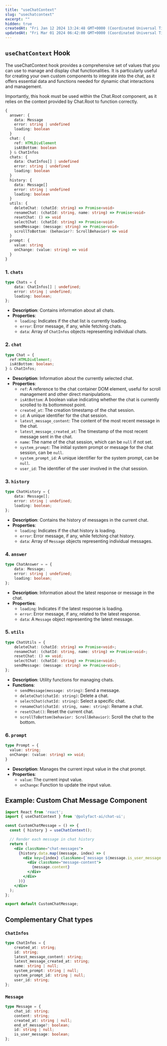 ```yaml
---
title: "useChatContext"
slug: "usechatcontext"
excerpt: ""
hidden: true
createdAt: "Fri Jan 12 2024 13:24:48 GMT+0000 (Coordinated Universal Time)"
updatedAt: "Fri Mar 01 2024 06:42:00 GMT+0000 (Coordinated Universal Time)"
---
```

## `useChatContext` Hook

The useChatContext hook provides a comprehensive set of values that you can use to manage and display chat functionalities. It is particularly useful for creating your own custom components to integrate into the chat, as it offers essential data and functions needed for dynamic chat interactions and management. 

Importantly, this hook must be used within the Chat.Root component, as it relies on the context provided by Chat.Root to function correctly.

```typescript
{
  answer: {
    data: Message
    error: string | undefined
    loading: boolean
  }
  chat: {
    ref: HTMLDivElement
    isAtBottom: boolean
  } & ChatInfos
  chats: {
    data: ChatInfos[] | undefined
    error: string | undefined
    loading: boolean
  }
  history: {
    data: Message[]
    error: string | undefined
    loading: boolean
  }
  utils: {
    deleteChat: (chatId: string) => Promise<void>
    renameChat: (chatId: string, name: string) => Promise<void>
    resetChat: () => void
    selectChat: (chatId: string) => Promise<void>
    sendMessage: (message: string) => Promise<void>
    scrollToBottom: (behavior?: ScrollBehavior) => void
  }
  prompt: {
    value: string
    onChange: (value: string) => void
  }
}
```

### 1. `chats`

```typescript
type Chats = {
    data: ChatInfos[] | undefined;
    error: string | undefined;
    loading: boolean;
};
```

- **Description**: Contains information about all chats.
- **Properties**:
  - `loading`: Indicates if the chat list is currently loading.
  - `error`: Error message, if any, while fetching chats.
  - `data`: Array of `ChatInfos` objects representing individual chats.

### 2. `chat`

```typescript
type Chat = {
  ref:HTMLDivElement;
  isAtBottom: boolean;
} & ChatInfos;
```

- **Description**: Information about the currently selected chat.
- **Properties**:
  - `ref`: A reference to the chat container DOM element, useful for scroll management and other direct manipulations.
  - `isAtBottom`: A boolean value indicating whether the chat is currently scrolled to its bottommost point.
  - `created_at`: The creation timestamp of the chat session.
  - `id`: A unique identifier for the chat session.
  - `latest_message_content`: The content of the most recent message in the chat.
  - `latest_message_created_at`: The timestamp of the most recent message sent in the chat.
  - `name`: The name of the chat session, which can be `null` if not set.
  - `system_prompt`: The initial system prompt or message for the chat session, can be `null`.
  - `system_prompt_id`: A unique identifier for the system prompt, can be `null`.
  - `user_id`: The identifier of the user involved in the chat session.

### 3. `history`

```typescript
type ChatHistory = {
    data: Message[];
    error: string | undefined;
    loading: boolean;
};
```

- **Description**: Contains the history of messages in the current chat.
- **Properties**:
  - `loading`: Indicates if the chat history is loading.
  - `error`: Error message, if any, while fetching chat history.
  - `data`: Array of `Message` objects representing individual messages.

### 4. `answer`

```typescript
type ChatAnswer = = {
    data: Message;
    error: string | undefined;
    loading: boolean;
};
```

- **Description**: Information about the latest response or message in the chat.
- **Properties**:
  - `loading`: Indicates if the latest response is loading.
  - `error`: Error message, if any, related to the latest response.
  - `data`: A `Message` object representing the latest message.

### 5. `utils`

```typescript
type ChatUtils = {
    deleteChat: (chatId: string) => Promise<void>;
    renameChat: (chatId: string, name: string) => Promise<void>;
    resetChat: () => void;
    selectChat: (chatId: string) => Promise<void>;
    sendMessage: (message: string) => Promise<void>;
};
```

- **Description**: Utility functions for managing chats.
- **Functions**:
  - `sendMessage(message: string)`: Send a message.
  - `deleteChat(chatId: string)`: Delete a chat.
  - `selectChat(chatId: string)`: Select a specific chat.
  - `renameChat(chatId: string, name: string)`: Rename a chat.
  - `resetChat()`: Reset the current chat.
  - `scrollToBottom(behavior: ScrollBehavior)`: Scroll the chat to the bottom.

### 6. `prompt`

```typescript
type Prompt = { 
  value: string;
  onChange: (value: string) => void; 
}
```

- **Description**: Manages the current input value in the chat prompt.
- **Properties**:
  - `value`: The current input value.
  - `onChange`: Function to update the input value.

## Example: Custom Chat Message Component

```jsx
import React from 'react';
import { useChatContext } from '@polyfact-ai/chat-ui';

const CustomChatMessage = () => {
  const { history } = useChatContext();

  // Render each message in chat history
  return (
    <div className="chat-messages">
      {history.data.map((message, index) => (
        <div key={index} className={`message ${message.is_user_message ? 'user-message' : 'bot-message'}`}>
          <div className="message-content">
            {message.content}
          </div>
        </div>
      ))}
    </div>
  );
};

export default CustomChatMessage;

```

## Complementary Chat types

### `ChatInfos`

```typescript
type ChatInfos = {
    created_at: string;
    id: string;
    latest_message_content: string;
    latest_message_created_at: string;
    name: string | null;
    system_prompt: string | null;
    system_prompt_id: string | null;
    user_id: string;
};
```

### `Message`

```typescript
type Message = {
    chat_id: string;
    content: string;
    created_at: string | null;
    end_of_message?: boolean;
    id: string | null;
    is_user_message: boolean;
};
```
